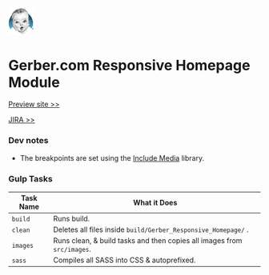 <img src="preview/assets/images/gerber-logo.webp" alt="Gerber" width="50"/>

# Gerber.com Responsive Homepage Module

[Preview site >>](https://www.campaign.hogarthww.digital/ctus-nestle/gerber-h233641/preview/)

[JIRA >>](https://hogarthdigital.atlassian.net/browse/CTUS-541)

### Dev notes
- The breakpoints are set using the [Include Media](https://eduardoboucas.github.io/include-media/) library.

### Gulp Tasks

Task Name    | What it Does
-------------|-----------
`build` | Runs build.
`clean` | Deletes all files inside  `build/Gerber_Responsive_Homepage/` .
`images` | Runs clean, & build tasks and then copies all images from `src/images`.
`sass` | Compiles all SASS into CSS & autoprefixed.
